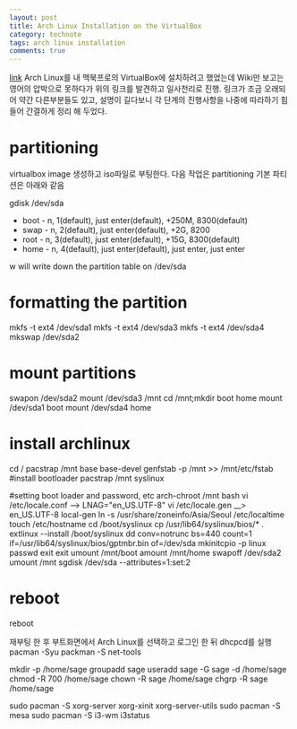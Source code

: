 ```yaml
---
layout: post
title: Arch Linux Installation on the VirtualBox
category: technote
tags: arch linux installation
comments: true
---
```


[link](http://wideaperture.net/blog/?p=3851)
Arch Linux를 내 맥북프로의 VirtualBox에 설치하려고 했었는데 Wiki만 보고는 영어의 압박으로 못하다가 위의 링크를 발견하고 일사천리로 진행. 링크가 조금 오래되어 약간 다른부분들도 있고, 설명이 길다보니 각 단계의 진행사항을 나중에 따라하기 힘들어 간결하게 정리 해 두었다.

# partitioning
virtualbox image 생성하고 iso파일로 부팅한다. 다음 작업은 partitioning
기본 파티션은 아래와 같음

gdisk /dev/sda

* boot - n, 1(default), just enter(default), +250M, 8300(default)
* swap - n, 2(default), just enter(default), +2G, 8200
* root - n, 3(default), just enter(default), +15G, 8300(default)
* home - n, 4(default), just enter(default), just enter, just enter

w will write down the partition table on /dev/sda

# formatting the partition

mkfs -t ext4 /dev/sda1
mkfs -t ext4 /dev/sda3
mkfs -t ext4 /dev/sda4
mkswap /dev/sda2

# mount partitions
swapon /dev/sda2
mount /dev/sda3 /mnt
cd /mnt;mkdir boot home
mount /dev/sda1 boot
mount /dev/sda4 home
# install archlinux
cd /
pacstrap /mnt base base-devel
genfstab -p /mnt >> /mnt/etc/fstab
#install bootloader
pacstrap /mnt syslinux

#setting boot loader and password, etc
arch-chroot /mnt
bash
vi /etc/locale.conf --> LNAG="en_US.UTF-8"
vi /etc/locale.gen __> en_US.UTF-8
local-gen
ln -s /usr/share/zoneinfo/Asia/Seoul /etc/localtime
touch /etc/hostname
cd /boot/syslinux
cp /usr/lib64/syslinux/bios/* .
extlinux --install /boot/syslinux
dd conv=notrunc bs=440 count=1 if=/usr/lib64/syslinux/bios/gptmbr.bin of=/dev/sda
mkinitcpio -p linux
passwd
exit
exit
umount /mnt/boot
amount /mnt/home
swapoff /dev/sda2
umount /mnt
sgdisk /dev/sda --attributes=1:set:2

# reboot
reboot

재부팅 한 후 부트화면에서 Arch Linux를 선택하고 로그인 한 뒤
dhcpcd를 실행
pacman -Syu
packman -S net-tools

mkdir -p /home/sage
groupadd sage
useradd sage -G sage -d /home/sage
chmod -R 700 /home/sage
chown -R sage /home/sage
chgrp -R sage /home/sage

sudo pacman -S xorg-server xorg-xinit xorg-server-utils
sudo pacman -S mesa
sudo pacman -S i3-wm i3status
